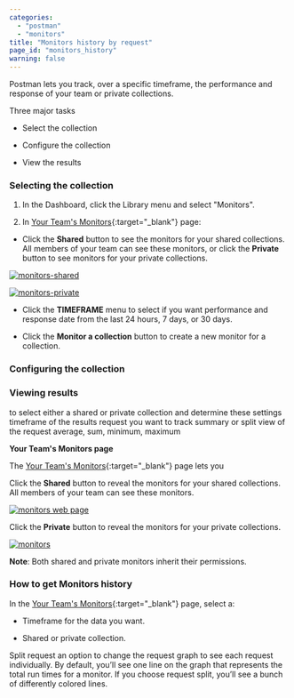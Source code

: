 ```yaml
---
categories:
  - "postman"
  - "monitors"
title: "Monitors history by request"
page_id: "monitors_history"
warning: false
---
```


Postman lets you track, over a specific timeframe, the performance and response of your team or private collections. 

Three major tasks

* Select the collection

* Configure the collection

* View the results


### Selecting the collection

1. In the Dashboard, click the Library menu and select "Monitors".

2. In [Your Team's Monitors](https://monitor.getpostman.com/){:target="_blank"} page:

* Click the **Shared** button to see the monitors for your shared collections. All members of your team can see these monitors, or click the **Private** button to see monitors for your private collections. 

[![monitors-shared](https://s3.amazonaws.com/postman-static-getpostman-com/postman-docs/monitorHistory-monitorsWebPage.png)](https://s3.amazonaws.com/postman-static-getpostman-com/postman-docs/monitorHistory-monitorsWebPage.png)

[![monitors-private ](https://s3.amazonaws.com/postman-static-getpostman-com/postman-docs/monitor-private-view.png)](https://s3.amazonaws.com/postman-static-getpostman-com/postman-docs/monitor-private-view.png)

* Click the **TIMEFRAME** menu to select if you want performance and response date from the last
24 hours, 7 days, or 30 days.

* Click the **Monitor a collection** button to create a new monitor for a collection.






### Configuring the collection

### Viewing results


to select either a shared or private collection and determine these settings
timeframe of the results
request you want to track
summary or split view of the request
average, sum, minimum, maximum

**Your Team's Monitors page**


The [Your Team's Monitors](https://monitor.getpostman.com/){:target="_blank"} page lets you 

Click the **Shared** button to reveal the monitors for your shared collections. All members of your team can see these monitors. 

[![monitors web page](https://s3.amazonaws.com/postman-static-getpostman-com/postman-docs/monitorHistory-monitorsWebPage.png)](https://s3.amazonaws.com/postman-static-getpostman-com/postman-docs/monitorHistory-monitorsWebPage.png)

Click the **Private** button to reveal the monitors for your private collections. 

[![monitors ](https://s3.amazonaws.com/postman-static-getpostman-com/postman-docs/monitor-private-view.png)](https://s3.amazonaws.com/postman-static-getpostman-com/postman-docs/monitor-private-view.png)



**Note**: Both shared and private monitors inherit their permissions.


### How to get Monitors history

In the [Your Team's Monitors](https://monitor.getpostman.com/){:target="_blank"} page, select a:

* Timeframe for the data you want.

* Shared or private collection.



Split request
an option to change the request graph to see each request individually. By default, you’ll see one line on the graph that represents the total run times for a monitor. If you choose request split, you’ll see a bunch of differently colored lines.






